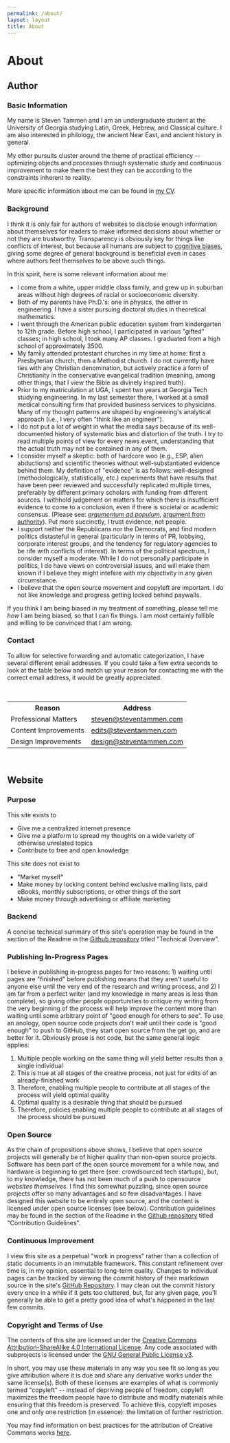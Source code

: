 ```yaml
---
permalink: /about/
layout: layout
title: About
---
```


<h1 class="center"> About</h1>

## Author

### Basic Information

My name is Steven Tammen and I am an undergraduate student at the University of Georgia studying Latin, Greek, Hebrew, and Classical culture. I am also interested in philology, the ancient Near East, and ancient history in general.

My other pursuits cluster around the theme of practical efficiency -- optimizing objects and processes through systematic study and continuous improvement to make them the best they can be according to the constraints inherent to reality.

More specific information about me can be found in [my CV](https://steventammen.com/CV.pdf).

### Background

I think it is only fair for authors of websites to disclose enough information about themselves for readers to make informed decisions about whether or not they are trustworthy. Transparency is obviously key for things like conflicts of interest, but because all humans are subject to [cognitive biases](https://en.wikipedia.org/wiki/List_of_cognitive_biases), giving some degree of general background is beneficial even in cases where authors feel themselves to be above such things.

In this spirit, here is some relevant information about me:

- I come from a white, upper middle class family, and grew up in suburban areas without high degrees of racial or socioeconomic diversity.
- Both of my parents have Ph.D.'s: one in physics, the other in engineering. I have a sister pursuing doctoral studies in theoretical mathematics.
- I went through the American public education system from kindergarten to 12th grade. Before high school, I participated in various "gifted" classes; in high school, I took many AP classes. I graduated from a high school of approximately 3500.
- My family attended protestant churches in my time at home: first a Presbyterian church, then a Methodist church. I do not currently have ties with any Christian denomination, but actively practice a form of Christianity in the conservative evangelical tradition (meaning, among other things, that I view the Bible as divinely inspired truth).
- Prior to my matriculation at UGA, I spent two years at Georgia Tech studying engineering. In my last semester there, I worked at a small medical consulting firm that provided business services to physicians. Many of my thought patterns are shaped by engineering's analytical approach (i.e., I very often "think like an engineer").
- I do not put a lot of weight in what the media says because of its well-documented history of systematic bias and distortion of the truth. I try to read multiple points of view for every news event, understanding that the actual truth may not be contained in any of them.
- I consider myself a skeptic: both of hardcore woo (e.g., ESP, alien abductions) and scientific theories without well-substantiated evidence behind them. My definition of "evidence" is as follows: well-designed (methodologically, statistically, etc.) experiments that have results that have been peer reviewed and successfully replicated multiple times, preferably by different primary scholars with funding from different sources. I withhold judgement on matters for which there is insufficient evidence to come to a conclusion, even if there is societal or academic consensus. (Please see: [*argumentum ad populum*](https://en.wikipedia.org/wiki/Argumentum_ad_populum), [argument from authority](https://en.wikipedia.org/wiki/Argument_from_authority)). Put more succinctly, I trust evidence, not people.
- I support neither the Republicans nor the Democrats, and find modern politics distasteful in general (particularly in terms of PR, lobbying, corporate interest groups, and the tendency for regulatory agencies to be rife with conflicts of interest). In terms of the political spectrum, I consider myself a moderate. While I do not personally participate in politics, I do have views on controversial issues, and will make them known if I believe they might intefere with my objectivity in any given circumstance.
- I believe that the open source movement and copyleft are important. I do not like knowledge and progress getting locked behind paywalls.

If you think I am being biased in my treatment of something, please tell me *how* I am being biased, so that I can fix things. I am most certainly fallible and willing to be convinced that I am wrong.

### Contact

To allow for selective forwarding and automatic categorization, I have several different email addresses. If you could take a few extra seconds to look at the table below and match up your reason for contacting me with the correct email address, it would be greatly appreciated.

<br/>
  <table>
   <tr>
    <th>Reason</th>
    <th>Address</th>
   </tr>
   <tr>
    <td>Professional Matters</td>
    <td><a href="mailto:steven@steventammen.com">steven@steventammen.com</a></td>
   </tr>
   <tr>
    <td>Content Improvements</td>
    <td><a href="mailto:content@steventammen.com">edits@steventammen.com</a></td>
   </tr>
   <tr>
    <td>Design Improvements</td>
    <td><a href="mailto:design@steventammen.com">design@steventammen.com</a></td>
   </tr>
  </table>
<br/>

## Website

### Purpose

This site exists to

- Give me a centralized internet presence
- Give me a platform to spread my thoughts on a wide variety of otherwise unrelated topics
- Contribute to free and open knowledge

This site does not exist to

- "Market myself"
- Make money by locking content behind exclusive mailing lists, paid eBooks, monthly subscriptions, or other things of the sort
- Make money through advertising or affiliate marketing

### Backend

A concise technical summary of this site's operation may be found in the section of the Readme in the [Github repository](https://github.com/StevenTammen/steventammen.github.io) titled "Technical Overview".

### Publishing In-Progress Pages

I believe in publishing in-progress pages for two reasons: 1) waiting until pages are "finished" before publishing means that they aren't useful to anyone else until the very end of the research and writing process, and 2) I am far from a perfect writer (and my knowledge in many areas is less than complete), so giving other people opportunities to critique my writing from the very beginning of the process will help improve the content more than waiting until some arbitrary point of "good enough for others to see". To use an anology, open source code projects don't wait until their code is "good enough" to push to GitHub, they start open source from the get go, and are better for it. Obviously prose is not code, but the same general logic applies: 

1. Multiple people working on the same thing will yield better results than a single individual
2. This is true at all stages of the creative process, not just for edits of an already-finished work
3. Therefore, enabling multiple people to contribute at all stages of the process will yield optimal quality
4. Optimal quality is a desirable thing that should be pursued
5. Therefore, policies enabling multiple people to contribute at all stages of the process should be pursued

### Open Source

As the chain of propositions above shows, I believe that open source projects will generally be of higher quality than non-open source projects. Software has been part of the open source movement for a while now, and hardware is beginning to get there (see: crowdsourced tech startups), but, to my knowledge, there has not been much of a push to opensource *websites themselves*. I find this somewhat puzzling, since open source projects offer so many advantages and so few disadvantages. I have designed this website to be entirely open source, and the content is licensed under open source licenses (see below). Contribution guidelines may be found in the section of the Readme in the [Github repository](https://github.com/StevenTammen/steventammen.github.io) titled "Contribution Guidelines".

### Continuous Improvement

I view this site as a perpetual "work in progress" rather than a collection of static documents in an immutable framework. This constant refinement over time is, in my opinion, essential to long-term quality. Changes to individual pages can be tracked by viewing the commit history of their markdown source in the site's [GitHub Repository](https://github.com/StevenTammen/steventammen.github.io). I may clean out the commit history every once in a while if it gets too cluttered, but, for any given page, you'll generally be able to get a pretty good idea of what's happened in the last few commits.

### Copyright and Terms of Use

The contents of this site are licensed under the <a rel="license" href="http://creativecommons.org/licenses/by-sa/4.0/">Creative Commons Attribution-ShareAlike 4.0 International License</a>. Any code associated with subprojects is licensed under the <a rel="license" href="http://www.gnu.org/licenses/gpl.html">GNU General Public License v3</a>.

In short, you may use these materials in any way you see fit so long as you give attribution where it is due and share any derivative works under the same license(s). Both of these licenses are examples of what is commonly termed "copyleft" -- instead of depriving people of freedom, copyleft maximizes the freedom people have to distribute and modify materials while ensuring that this freedom is preserved. To achieve this, copyleft imposes one and only one restriction (in essence): the limitation of further restriction.

You may find information on best practices for the attribution of Creative Commons works [here](https://wiki.creativecommons.org/wiki/Best_practices_for_attribution).

